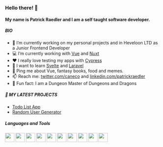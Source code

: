 ### Hello there! 👋

#### My name is Patrick Raedler and I am a self taught software developer.

##### BIO
- :office: I’m currently working on my personal projects and in Heveloon LTD as a Junior Frontend Developer
- :computer: I’m currently working with [Vue](https://vuejs.org/) and [Nuxt](https://v3.nuxtjs.org/)
- :hearts: I really love testing my apps with [Cypress](https://www.cypress.io/)
- 🌱 I want to learn [Svelte](https://svelte.dev/) and [Laravel](https://laravel.com/)
- 💬 Ping me about Vue, fantasy books, food and memes.
- :mailbox: Reach me: [twitter.com/caneco](https://twitter.com/caneco) and [linkedin.com/patrickraedler](https://www.linkedin.com/in/patrickraedler/)
- :game_die: Fun fact: I am a Dungeon Master of Dungeons and Dragons

##### 📕 MY LATEST PROJECTS
- <a href="https://readpato.github.io/vue-todo-list/">Todo List App</a>
- <a href="https://readpato.github.io/random-user-generator/">Random User Generator</a>

##### Languages and Tools 
<p align="left">
  <img src="https://cdn.jsdelivr.net/gh/devicons/devicon/icons/javascript/javascript-original.svg" height="30" width="30"/>
  <img src="https://cdn.jsdelivr.net/gh/devicons/devicon/icons/typescript/typescript-original.svg" height="30" width="30" />
  <img src="https://cdn.jsdelivr.net/gh/devicons/devicon/icons/vuejs/vuejs-original.svg" height="30" width="30" />
  <img src="https://cdn.jsdelivr.net/gh/devicons/devicon/icons/nuxtjs/nuxtjs-original.svg" height="30" width="30" />
  <img src="https://cdn.jsdelivr.net/gh/devicons/devicon/icons/html5/html5-original.svg" height="30" width="30" />
  <img src="https://cdn.jsdelivr.net/gh/devicons/devicon/icons/css3/css3-original.svg" height="30" width="30" />
  <img src="https://cdn.jsdelivr.net/gh/devicons/devicon/icons/tailwindcss/tailwindcss-plain.svg" height="30" width="30" />
  <img src="https://cdn.jsdelivr.net/gh/devicons/devicon/icons/sass/sass-original.svg" height="30" width="30" />
  <img src="https://cdn.jsdelivr.net/gh/devicons/devicon/icons/bootstrap/bootstrap-plain.svg" height="30" width="30" />
  <img src="https://cdn.jsdelivr.net/gh/devicons/devicon/icons/bash/bash-original.svg" height="30" width="30" />
</p>
